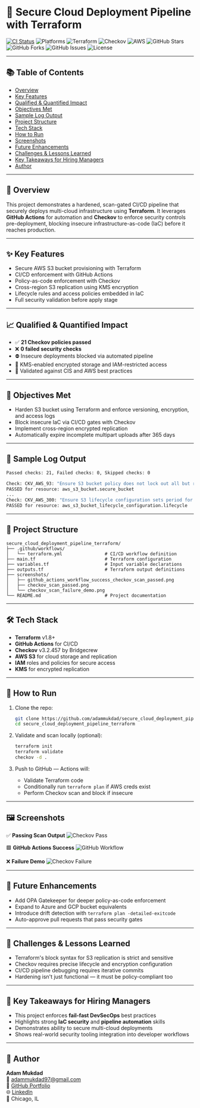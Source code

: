 # 🚀 Secure Cloud Deployment Pipeline with Terraform

<!-- Badges -->
[![CI Status](https://github.com/adammukdad/secure_cloud_deployment_pipeline_terraform/actions/workflows/deploy.yml/badge.svg?branch=main)](https://github.com/adammukdad/secure_cloud_deployment_pipeline_terraform/actions/workflows/deploy.yml)
![Platforms](https://img.shields.io/badge/platforms-Windows%20%7C%20macOS%20%7C%20Linux-blue)
![Terraform](https://img.shields.io/badge/terraform-1.8%2B-623CE4?logo=terraform)
![Checkov](https://img.shields.io/badge/checkov-enabled-0A0?logo=checkov)
![AWS](https://img.shields.io/badge/AWS-S3-orange?logo=amazon-aws)
![GitHub Stars](https://img.shields.io/github/stars/adammukdad/secure_cloud_deployment_pipeline_terraform)
![GitHub Forks](https://img.shields.io/github/forks/adammukdad/secure_cloud_deployment_pipeline_terraform)
![GitHub Issues](https://img.shields.io/github/issues/adammukdad/secure_cloud_deployment_pipeline_terraform)
![License](https://img.shields.io/badge/License-MIT-green?style=flat-square)

---



## 📚 Table of Contents
- [Overview](#-overview)
- [Key Features](#-key-features)
- [Qualified & Quantified Impact](#-qualified--quantified-impact)
- [Objectives Met](#-objectives-met)
- [Sample Log Output](#-sample-log-output)
- [Project Structure](#-project-structure)
- [Tech Stack](#️-tech-stack)
- [How to Run](#-how-to-run)
- [Screenshots](#️-screenshots)
- [Future Enhancements](#-future-enhancements)
- [Challenges & Lessons Learned](#-challenges--lessons-learned)
- [Key Takeaways for Hiring Managers](#-key-takeaways-for-hiring-managers)
- [Author](#-author)

---
## 📄 Overview
This project demonstrates a hardened, scan-gated CI/CD pipeline that securely deploys multi-cloud infrastructure using **Terraform**. It leverages **GitHub Actions** for automation and **Checkov** to enforce security controls pre-deployment, blocking insecure infrastructure-as-code (IaC) before it reaches production.

---

## ✨ Key Features
- Secure AWS S3 bucket provisioning with Terraform
- CI/CD enforcement with GitHub Actions
- Policy-as-code enforcement with Checkov
- Cross-region S3 replication using KMS encryption
- Lifecycle rules and access policies embedded in IaC
- Full security validation before apply stage

---

## 📈 Qualified & Quantified Impact
- ✅ **21 Checkov policies passed**
- ❌ **0 failed security checks**
- ⛔️ Insecure deployments blocked via automated pipeline
- 🔐 KMS-enabled encrypted storage and IAM-restricted access
- 🧪 Validated against CIS and AWS best practices

---

## 🎯 Objectives Met
- Harden S3 bucket using Terraform and enforce versioning, encryption, and access logs
- Block insecure IaC via CI/CD gates with Checkov
- Implement cross-region encrypted replication
- Automatically expire incomplete multipart uploads after 365 days

---

## 🧾 Sample Log Output

```bash
Passed checks: 21, Failed checks: 0, Skipped checks: 0

Check: CKV_AWS_93: "Ensure S3 bucket policy does not lock out all but root user"
PASSED for resource: aws_s3_bucket.secure_bucket
...
Check: CKV_AWS_300: "Ensure S3 lifecycle configuration sets period for aborting failed uploads"
PASSED for resource: aws_s3_bucket_lifecycle_configuration.lifecycle
```

---

## 🧱 Project Structure
```
secure_cloud_deployment_pipeline_terraform/
├── .github/workflows/
│   └── terraform.yml                # CI/CD workflow definition
├── main.tf                          # Terraform configuration
├── variables.tf                     # Input variable declarations
├── outputs.tf                       # Terraform output definitions
├── screenshots/
│   ├── github_actions_workflow_success_checkov_scan_passed.png
│   ├── checkov_scan_passed.png
│   └── checkov_scan_failure_demo.png
└── README.md                        # Project documentation
```

---

## 🛠️ Tech Stack
- **Terraform** v1.8+
- **GitHub Actions** for CI/CD
- **Checkov** v3.2.457 by Bridgecrew
- **AWS S3** for cloud storage and replication
- **IAM** roles and policies for secure access
- **KMS** for encrypted replication

---

## 🧪 How to Run

1. Clone the repo:
   ```bash
   git clone https://github.com/adammukdad/secure_cloud_deployment_pipeline_terraform.git
   cd secure_cloud_deployment_pipeline_terraform
   ```

2. Validate and scan locally (optional):
   ```bash
   terraform init
   terraform validate
   checkov -d .
   ```

3. Push to GitHub — Actions will:
   - Validate Terraform code
   - Conditionally run `terraform plan` if AWS creds exist
   - Perform Checkov scan and block if insecure

---

## 🖼️ Screenshots

✅ **Passing Scan Output**
![Checkov Pass](./screenshots/checkov_scan_passed.png)

🟩 **GitHub Actions Success**
![GitHub Workflow](./screenshots/github_actions_workflow_success_checkov_scan_passed.png)

❌ **Failure Demo**
![Checkov Failure](./screenshots/checkov_scan_failure_demo.png)

---

## 🔭 Future Enhancements
- Add OPA Gatekeeper for deeper policy-as-code enforcement
- Expand to Azure and GCP bucket equivalents
- Introduce drift detection with `terraform plan -detailed-exitcode`
- Auto-approve pull requests that pass security gates

---

## 🧠 Challenges & Lessons Learned
- Terraform's block syntax for S3 replication is strict and sensitive
- Checkov requires precise lifecycle and encryption configuration
- CI/CD pipeline debugging requires iterative commits
- Hardening isn't just functional — it must be policy-compliant too

---

## 🎯 Key Takeaways for Hiring Managers
- This project enforces **fail-fast DevSecOps** best practices
- Highlights strong **IaC security** and **pipeline automation** skills
- Demonstrates ability to secure multi-cloud deployments
- Shows real-world security tooling integration into developer workflows

---

## 👤 Author

**Adam Mukdad**  
📧 [adammukdad97@gmail.com](mailto:adammukdad97@gmail.com)  
🔗 [GitHub Portfolio](https://github.com/adammukdad)  
🌐 [LinkedIn](https://www.linkedin.com/in/adammukdad/)  
📍 Chicago, IL  
